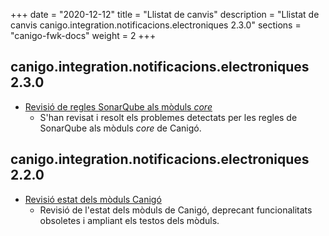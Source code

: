 +++
date        = "2020-12-12"
title       = "Llistat de canvis"
description = "Llistat de canvis canigo.integration.notificacions.electroniques 2.3.0"
sections    = "canigo-fwk-docs"
weight		= 2
+++

## canigo.integration.notificacions.electroniques 2.3.0

- [Revisió de regles SonarQube als mòduls _core_](/noticies/2020-06-09-Revisio_regles_SonarQube_moduls_core/)
   - S'han revisat i resolt els problemes detectats per les regles de SonarQube als mòduls _core_ de Canigó.

## canigo.integration.notificacions.electroniques 2.2.0

- [Revisió estat dels mòduls Canigó](/noticies/2020-03-24-Revisio_estat_moduls_Canigo_3.4)
   - Revisió de l'estat dels mòduls de Canigó, deprecant funcionalitats obsoletes i ampliant els testos dels mòduls.